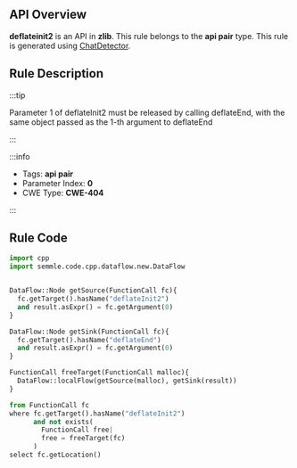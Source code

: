 ---
---


## API Overview
**deflateinit2** is an API in **zlib**. This rule belongs to the **api pair** type. This rule is generated using [ChatDetector](../../tools/ChatDetector).
## Rule Description

:::tip

Parameter 1 of deflateInit2 must be released by calling deflateEnd, with the same object passed as the 1-th argument to deflateEnd

:::

:::info

- Tags: **api pair**
- Parameter Index: **0**
- CWE Type: **CWE-404**

:::

## Rule Code
```python
import cpp
import semmle.code.cpp.dataflow.new.DataFlow


DataFlow::Node getSource(FunctionCall fc){
  fc.getTarget().hasName("deflateInit2")
  and result.asExpr() = fc.getArgument(0)
}

DataFlow::Node getSink(FunctionCall fc){
  fc.getTarget().hasName("deflateEnd")
  and result.asExpr() = fc.getArgument(0)
}

FunctionCall freeTarget(FunctionCall malloc){
  DataFlow::localFlow(getSource(malloc), getSink(result))
}

from FunctionCall fc
where fc.getTarget().hasName("deflateInit2")
      and not exists(
        FunctionCall free| 
        free = freeTarget(fc)
      )
select fc.getLocation()
```